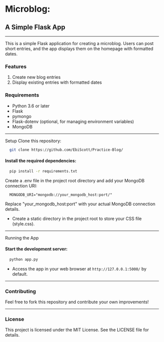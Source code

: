 # Microblog: 
## A Simple Flask App
***
This is a simple Flask application for creating a microblog. Users can post short entries, and the app displays them on the homepage with formatted dates.

### Features
1. Create new blog entries
2. Display existing entries with formatted dates

### Requirements
* Python 3.6 or later
* Flask
* pymongo
* Flask-dotenv (optional, for managing environment variables)
* MongoDB

---

Setup
Clone this repository:
``` Bash
  git clone https://github.com/EbiScott/Practice-Blog/
```

#### Install the required dependencies:
``` Bash
  pip install -r requirements.txt
``` 

Create a .env file in the project root directory and add your MongoDB connection URI:
```
  MONGODB_URI="mongodb://your_mongodb_host:port/"
```
Replace "your_mongodb_host:port" with your actual MongoDB connection details.

* Create a static directory in the project root to store your CSS file (style.css).
  
---

Running the App
#### Start the development server:
``` Bash
  python app.py
```

* Access the app in your web browser at `http://127.0.0.1:5000/` by default.
  
---

### Contributing
Feel free to fork this repository and contribute your own improvements!

___

### License
This project is licensed under the MIT License. See the LICENSE file for details.
